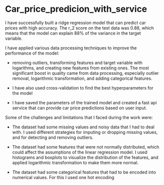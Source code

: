 # Car_price_predicion_with_service

I have successfully built a ridge regression model that can predict car prices with high accuracy. The r_2 score on the test data was 0.88, which means that the model can explain 88% of the variance in the target variable. 

I have applied various data processing techniques to improve the performance of the model:

- removing outliers, transforming features and target variable with logarithms, and creating new features from existing ones. The most significant boost in quality came from data processing, especially outlier removal, logarithmic transformation, and adding categorical features.

- I have also used cross-validation to find the best hyperparameters for the model

- I have saved the parameters of the trained model and created a fast api service that can provide car price predictions based on user input.

Some of the challenges and limitations that I faced during the work were:

- The dataset had some missing values and noisy data that I had to deal with. I used different strategies for imputing or dropping missing values, and for detecting and removing outliers.

- The dataset had some features that were not normally distributed, which could affect the assumptions of the linear regression model. I used histograms and boxplots to visualize the distribution of the features, and applied logarithmic transformation to make them more normal.

- The dataset had some categorical features that had to be encoded into numerical values. For this I used one hot encoding
